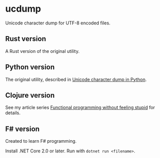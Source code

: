 # ucdump

Unicode character dump for UTF-8 encoded files.

## Rust version

A Rust version of the original utility.

## Python version

The original utility, described in [Unicode character dump in Python](https://coniferproductions.com/posts/2012/12/17/unicode-character-dump-in-python/).

## Clojure version

See my article series [Functional programming without feeling stupid](https://coniferproductions.com/posts/2014/11/17/functional-programming-without-feeling-stupid/)
for details.

## F# version

Created to learn F# programming.

Install .NET Core 2.0 or later. Run with `dotnet run <filename>`.
